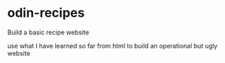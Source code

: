 # odin-recipes

Build a basic recipe website

use what I have learned so far from html to build an operational but ugly website